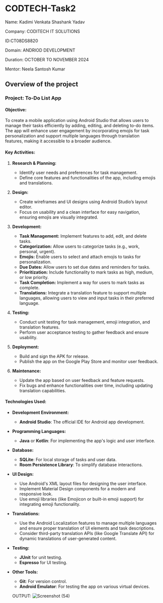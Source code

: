 # CODTECH-Task2
Name: Kadimi Venkata Shashank Yadav

Company: CODITECH IT SOLUTIONS

ID:CT08DS8820

Domain: ANDRIOD DEVELOPMENT

Duration: OCTOBER TO NOVEMBER 2024

Mentor: Neela Santosh Kumar

## Overview of the project

### Project: To-Do List App

#### Objective:
To create a mobile application using Android Studio that allows users to manage their tasks efficiently by adding, editing, and deleting to-do items. The app will enhance user engagement by incorporating emojis for task personalization and support multiple languages through translation features, making it accessible to a broader audience.

#### Key Activities:
1. **Research & Planning:**
   - Identify user needs and preferences for task management.
   - Define core features and functionalities of the app, including emojis and translations.

2. **Design:**
   - Create wireframes and UI designs using Android Studio’s layout editor.
   - Focus on usability and a clean interface for easy navigation, ensuring emojis are visually integrated.

3. **Development:**
   - **Task Management:** Implement features to add, edit, and delete tasks.
   - **Categorization:** Allow users to categorize tasks (e.g., work, personal, urgent).
   - **Emojis:** Enable users to select and attach emojis to tasks for personalization.
   - **Due Dates:** Allow users to set due dates and reminders for tasks.
   - **Prioritization:** Include functionality to mark tasks as high, medium, or low priority.
   - **Task Completion:** Implement a way for users to mark tasks as complete.
   - **Translations:** Integrate a translation feature to support multiple languages, allowing users to view and input tasks in their preferred language.

4. **Testing:**
   - Conduct unit testing for task management, emoji integration, and translation features.
   - Perform user acceptance testing to gather feedback and ensure usability.

5. **Deployment:**
   - Build and sign the APK for release.
   - Publish the app on the Google Play Store and monitor user feedback.

6. **Maintenance:**
   - Update the app based on user feedback and feature requests.
   - Fix bugs and enhance functionalities over time, including updating translation capabilities.

#### Technologies Used:
- **Development Environment:**
  - **Android Studio**: The official IDE for Android app development.

- **Programming Languages:**
  - **Java** or **Kotlin**: For implementing the app's logic and user interface.

- **Database:**
  - **SQLite**: For local storage of tasks and user data.
  - **Room Persistence Library**: To simplify database interactions.

- **UI Design:**
  - Use Android's XML layout files for designing the user interface.
  - Implement Material Design components for a modern and responsive look.
  - Use emoji libraries (like Emojicon or built-in emoji support) for integrating emoji functionality.

- **Translations:**
  - Use the Android Localization features to manage multiple languages and ensure proper translation of UI elements and task descriptions.
  - Consider third-party translation APIs (like Google Translate API) for dynamic translations of user-generated content.

- **Testing:**
  - **JUnit** for unit testing.
  - **Espresso** for UI testing.

- **Other Tools:**
  - **Git**: For version control.
  - **Android Emulator**: For testing the app on various virtual devices.


  OUTPUT:
  ![Screenshot (54)](https://github.com/user-attachments/assets/9859cfa4-1f8b-4c93-a27e-d952bdc93671)



